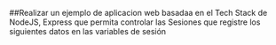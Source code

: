 ##Realizar un ejemplo de aplicacion web basadaa en el Tech Stack de NodeJS, Express que permita controlar las Sesiones que registre los siguientes datos en las variables de sesión
